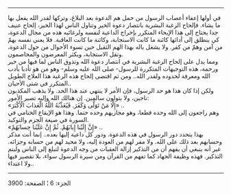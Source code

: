 ------------------------------------------------------------------------

في أولها إعفاء أعصاب الرسول من حمل هم الدعوة بعد البلاغ، وتركها لقدر
الله يفعل بها ما يشاء. فإلحاح الرغبة البشرية بانتصار دعوة الخير وتناول
الناس لهذا الخير، إلحاح عنيف جدا يحتاج إلى هذا الإيحاء المتكرر بإخراج
الداعية لنفسه ولرغائبه هذه من مجال الدعوة، كي ينطلق إلى أدائها كائنة ما
كانت الاستجابة، وكائنة ما كانت العاقبة. فلا يعني نفسه بهمّ من آمن وهمّ من
كفر. ولا يشغل باله بهذا الهم الثقيل حين تسوء الأحوال من حول الدعوة، وتقل
الاستجابة، ويكثر المعرضون والمخاصمون.  
ومما يدل على إلحاح الرغبة البشرية في انتصار دعوة الله وتذوق الناس لما
فيها من خير ورحمة، هذه التوجيهات المتكررة للرسول- صلى الله عليه وسلم-
وهو من هو تأدبا بأدب الله ومعرفة لحدوده ولقدر الله.. ومن ثم اقتضى إلحاح
هذه الرغبة هذا العلاج الطويل المتكرر في شتى الأحيان..  
ولكن إذا كان هذا هو حد الرسول، فإن الأمر لا ينتهي عند هذا الحد. ولا يذهب
المكذبون ناجين، ولا يتولون سالمين. إن هنالك الله وإليه تصير الأمور:  
«إِلَّا مَنْ تَوَلَّى وَكَفَرَ. فَيُعَذِّبُهُ اللَّهُ الْعَذابَ الْأَكْبَرَ» ..  
وهم راجعون إلى الله وحده قطعا، وهو مجازيهم وحده حتما. وهذا هو الإيقاع
الختامي في السورة في صيغة الجزم والتوكيد.  
«إِنَّ إِلَيْنا إِيابَهُمْ. ثُمَّ إِنَّ عَلَيْنا حِسابَهُمْ» ..  
بهذا يتحدد دور الرسول في هذه الدعوة. ودور كل داعية إليها بعده.. إنما أنت
مذكر وحسابهم بعد ذلك على الله. ولا مفر لهم من العودة إليه، ولا محيد لهم
من حسابه وجزائه. غير أنه ينبغي أن يفهم أن من التذكير إزالة العقبات من
وجه الدعوة لتبلغ إلى الناس وليتم التذكير. فهذه وظيفة الجهاد كما تفهم من
القرآن ومن سيرة الرسول سواء، بلا تقصير فيها ولا اعتداء..

------------------------------------------------------------------------

الجزء: 6 ¦ الصفحة: 3900
